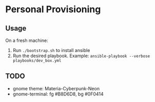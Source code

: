 # Personal Provisioning

## Usage
On a fresh machine:
1. Run `./bootstrap.sh` to install ansible
2. Run the desired playbook. Example: `ansible-playbook --verbose playbooks/dev_box.yml`

## TODO
- gnome theme: Materia-Cyberpunk-Neon
- gnome-terminal: fg #B8D6D8, bg #0F0414
